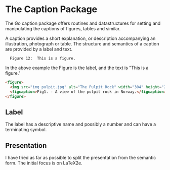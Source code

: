 # The Caption Package

The Go caption package offers routines and datastructures for setting and manipulating the
captions of figures, tables and similar.

A caption provides a short explanation, or description accompanying an illustration, photograph or table. The structure and semantics of a caption are provided by a label and text. 

```
  Figure 12:  This is a figure.
```

In the above example the Figure is the label, and the text is "This is a figure."

```html
<figure>
  <img src="img_pulpit.jpg" alt="The Pulpit Rock" width="304" height="228">
  <figcaption>Fig1. - A view of the pulpit rock in Norway.</figcaption>
</figure>
```

## Label

The label has a descriptive name and possibly a number and can have a terminating symbol.

## Presentation

I have tried as far as possible to split the presentation from the semantic form. The initial
focus is on LaTeX2e.  